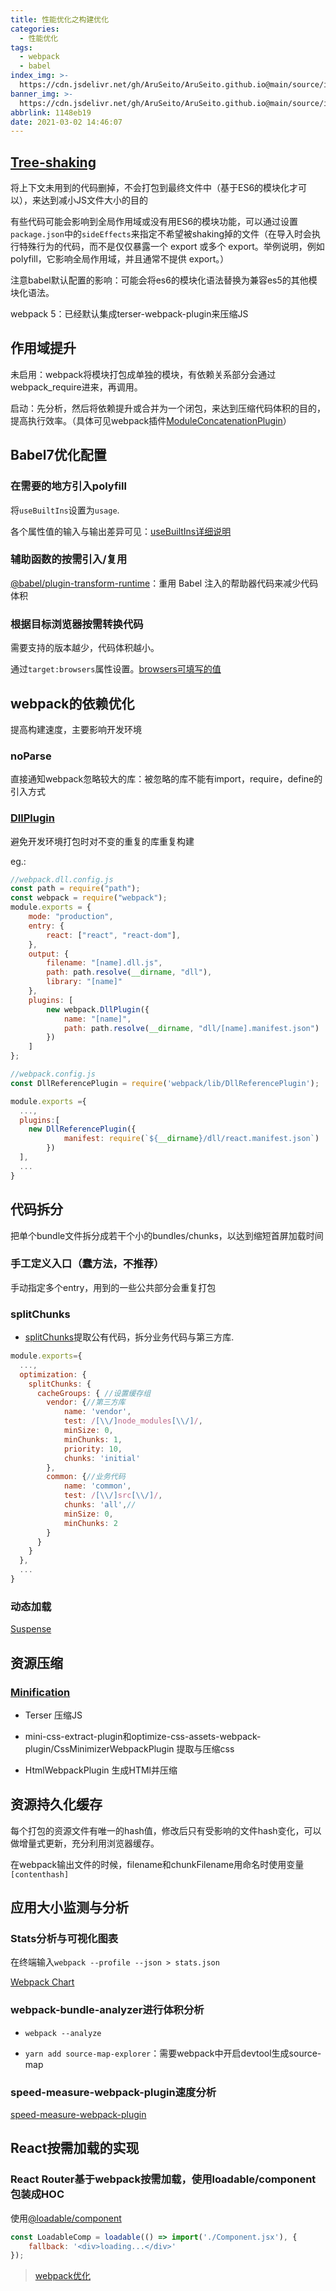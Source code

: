 ```yaml
---
title: 性能优化之构建优化
categories:
  - 性能优化
tags:
  - webpack
  - babel
index_img: >-
  https://cdn.jsdelivr.net/gh/AruSeito/AruSeito.github.io@main/source/img/banner/bg2.jpg
banner_img: >-
  https://cdn.jsdelivr.net/gh/AruSeito/AruSeito.github.io@main/source/img/banner/bg2.jpg
abbrlink: 1148eb19
date: 2021-03-02 14:46:07
---
```


## [Tree-shaking](https://webpack.docschina.org/guides/tree-shaking/)

将上下文未用到的代码删掉，不会打包到最终文件中（基于ES6的模块化才可以），来达到减小JS文件大小的目的

有些代码可能会影响到全局作用域或没有用ES6的模块功能，可以通过设置`package.json`中的`sideEffects`来指定不希望被shaking掉的文件（在导入时会执行特殊行为的代码，而不是仅仅暴露一个 export 或多个 export。举例说明，例如 polyfill，它影响全局作用域，并且通常不提供 export。）

注意babel默认配置的影响：可能会将es6的模块化语法替换为兼容es5的其他模块化语法。

webpack 5：已经默认集成terser-webpack-plugin来压缩JS

## 作用域提升

未启用：webpack将模块打包成单独的模块，有依赖关系部分会通过webpack_require进来，再调用。

启动：先分析，然后将依赖提升或合并为一个闭包，来达到压缩代码体积的目的，提高执行效率。（具体可见webpack插件[ModuleConcatenationPlugin](https://webpack.docschina.org/plugins/module-concatenation-plugin/#root)）

## Babel7优化配置

### 在需要的地方引入polyfill

将`useBuiltIns`设置为`usage`.

各个属性值的输入与输出差异可见：[useBuiltIns详细说明](https://www.babeljs.cn/docs/babel-preset-env#usebuiltins)

### 辅助函数的按需引入/复用

[@babel/plugin-transform-runtime](https://www.babeljs.cn/docs/babel-plugin-transform-runtime#docsNav)：重用 Babel 注入的帮助器代码来减少代码体积

### 根据目标浏览器按需转换代码

需要支持的版本越少，代码体积越小。

通过`target:browsers`属性设置。[browsers可填写的值](https://github.com/browserslist/browserslist#full-list)

## webpack的依赖优化

提高构建速度，主要影响开发环境

### noParse

直接通知webpack忽略较大的库：被忽略的库不能有import，require，define的引入方式

### [DllPlugin](https://webpack.docschina.org/plugins/dll-plugin/#root)

避免开发环境打包时对不变的重复的库重复构建

eg.:
```JavaScript
//webpack.dll.config.js
const path = require("path");
const webpack = require("webpack");
module.exports = {
    mode: "production",
    entry: {
        react: ["react", "react-dom"],
    },
    output: {
        filename: "[name].dll.js",
        path: path.resolve(__dirname, "dll"),
        library: "[name]"
    },
    plugins: [
        new webpack.DllPlugin({
            name: "[name]",
            path: path.resolve(__dirname, "dll/[name].manifest.json")
        })
    ]
};

//webpack.config.js
const DllReferencePlugin = require('webpack/lib/DllReferencePlugin');

module.exports ={
  ...,
  plugins:[
    new DllReferencePlugin({
            manifest: require(`${__dirname}/dll/react.manifest.json`)
        })
  ],
  ...
}
```

## 代码拆分

把单个bundle文件拆分成若干个小的bundles/chunks，以达到缩短首屏加载时间

### 手工定义入口（蠢方法，不推荐）

手动指定多个entry，用到的一些公共部分会重复打包

### splitChunks

- [splitChunks](https://webpack.docschina.org/plugins/split-chunks-plugin/)提取公有代码，拆分业务代码与第三方库.

```JavaScript
module.exports={
  ...,
  optimization: {
    splitChunks: {
      cacheGroups: { //设置缓存组
        vendor: {//第三方库
            name: 'vendor',
            test: /[\\/]node_modules[\\/]/,
            minSize: 0, 
            minChunks: 1,
            priority: 10,
            chunks: 'initial'
        },
        common: {//业务代码
            name: 'common',
            test: /[\\/]src[\\/]/,
            chunks: 'all',//
            minSize: 0,
            minChunks: 2
        }
      }
    }
  },
  ...
}
```

### 动态加载

[Suspense](https://react.docschina.org/docs/concurrent-mode-suspense.html)

## 资源压缩

### [Minification](https://webpack.docschina.org/guides/production/#minification)

- Terser 压缩JS

- mini-css-extract-plugin和optimize-css-assets-webpack-plugin/CssMinimizerWebpackPlugin  提取与压缩css

- HtmlWebpackPlugin 生成HTMl并压缩

## 资源持久化缓存

每个打包的资源文件有唯一的hash值，修改后只有受影响的文件hash变化，可以做增量式更新，充分利用浏览器缓存。

在webpack输出文件的时候，filename和chunkFilename用命名时使用变量`[contenthash]`

## 应用大小监测与分析

### Stats分析与可视化图表

在终端输入`webpack --profile --json > stats.json`

[Webpack Chart](https://alexkuz.github.io/webpack-chart/)

### webpack-bundle-analyzer进行体积分析

- `webpack --analyze`

- `yarn add source-map-explorer`：需要webpack中开启devtool生成source-map

### speed-measure-webpack-plugin速度分析

[speed-measure-webpack-plugin](https://www.npmjs.com/package/speed-measure-webpack-plugin)

## React按需加载的实现

### React Router基于webpack按需加载，使用loadable/component包装成HOC

使用[@loadable/component](https://www.npmjs.com/package/@loadable/component)

```JavaScript
const LoadableComp = loadable(() => import('./Component.jsx'), {
    fallback: '<div>loading...</div>'
});
```





> [webpack优化](https://segmentfault.com/a/1190000022205477)
